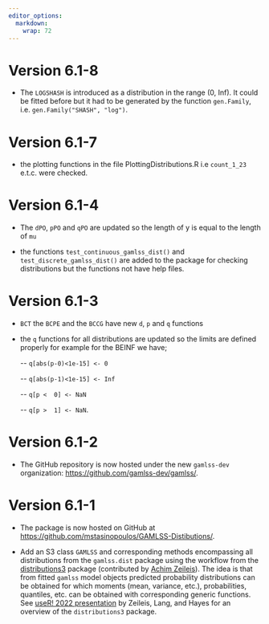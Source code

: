 ```yaml
---
editor_options: 
  markdown: 
    wrap: 72
---
```




# Version 6.1-8

-   The `LOGSHASH` is introduced as a distribution in the range (0, Inf).  It could be fitted before but it had to be  generated  by the function `gen.Family`, i.e. `gen.Family("SHASH", "log")`.



# Version 6.1-7

-   the plotting functions in the file PlottingDistributions.R i.e
    `count_1_23` e.t.c. were checked.

# Version 6.1-4

-   The `dPO`, `pPO` and `qPO` are updated so the length of y is equal
    to the length of `mu`

-   the functions `test_continuous_gamlss_dist()` and
    `test_discrete_gamlss_dist()` are added to the package for checking
    distributions but the functions not have help files.

# Version 6.1-3

-   `BCT` the `BCPE` and the `BCCG` have new `d`, `p` and `q` functions

-   the `q` functions for all distributions are updated so the limits
    are defined properly for example for the BEINF we have;

    -- `q[abs(p-0)<1e-15] <- 0`

    -- `q[abs(p-1)<1e-15] <- Inf`

    -- `q[p <  0] <- NaN`

    -- `q[p >  1] <- NaN`.

# Version 6.1-2

-   The GitHub repository is now hosted under the new `gamlss-dev`
    organization: <https://github.com/gamlss-dev/gamlss/>.

# Version 6.1-1

-   The package is now hosted on GitHub at
    <https://github.com/mstasinopoulos/GAMLSS-Distibutions/>.

-   Add an S3 class `GAMLSS` and corresponding methods encompassing all
    distributions from the `gamlss.dist` package using the workflow from
    the
    [distributions3](https://CRAN.R-project.org/package=distributions3)
    package (contributed by [Achim Zeileis](https://www.zeileis.org/)).
    The idea is that from fitted `gamlss` model objects predicted
    probability distributions can be obtained for which moments (mean,
    variance, etc.), probabilities, quantiles, etc. can be obtained with
    corresponding generic functions. See [useR! 2022
    presentation](https://www.zeileis.org/news/user2022/) by Zeileis,
    Lang, and Hayes for an overview of the `distributions3` package.
